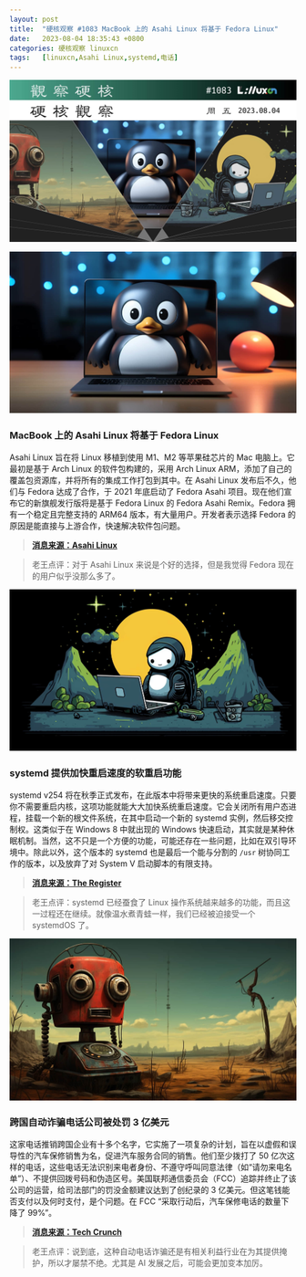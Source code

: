 ```yaml
---
layout: post
title:	"硬核观察 #1083 MacBook 上的 Asahi Linux 将基于 Fedora Linux"
date:	2023-08-04 18:35:43 +0800 
categories:	硬核观察 linuxcn 
tags:	[linuxcn,Asahi Linux,systemd,电话]
---
```



![](/Asserts/Images/album/202308/04/183438pf6z3ss8jesw46s8.jpg)


![](/Asserts/Images/album/202308/04/183449xa8y8k2ye8iey0ik.jpg)


### MacBook 上的 Asahi Linux 将基于 Fedora Linux


Asahi Linux 旨在将 Linux 移植到使用 M1、M2 等苹果硅芯片的 Mac 电脑上。它最初是基于 Arch Linux 的软件包构建的，采用 Arch Linux ARM，添加了自己的覆盖包资源库，并将所有的集成工作打包到其中。在 Asahi Linux 发布后不久，他们与 Fedora 达成了合作，于 2021 年底启动了 Fedora Asahi 项目。现在他们宣布它的新旗舰发行版将是基于 Fedora Linux 的 Fedora Asahi Remix。Fedora 拥有一个稳定且完整支持的 ARM64 版本，有大量用户。开发者表示选择 Fedora 的原因是能直接与上游合作，快速解决软件包问题。



> 
> **[消息来源：Asahi Linux](https://asahilinux.org/2023/08/fedora-asahi-remix/)**
> 
> 
> 



> 
> 老王点评：对于 Asahi Linux 来说是个好的选择，但是我觉得 Fedora 现在的用户似乎没那么多了。
> 
> 
> 


![](/Asserts/Images/album/202308/04/183507pxsddrfrtdase5jr.jpg)


### systemd 提供加快重启速度的软重启功能


systemd v254 将在秋季正式发布，在此版本中将带来更快的系统重启速度。只要你不需要重启内核，这项功能就能大大加快系统重启速度。它会关闭所有用户态进程，挂载一个新的根文件系统，在其中启动一个新的 systemd 实例，然后移交控制权。这类似于在 Windows 8 中就出现的 Windows 快速启动，其实就是某种休眠机制。当然，这不只是一个方便的功能，可能还存在一些问题，比如在双引导环境中。除此以外，这个版本的 systemd 也是最后一个能与分割的 `/usr` 树协同工作的版本，以及放弃了对 System V 启动脚本的有限支持。



> 
> **[消息来源：The Register](https://www.theregister.com/2023/08/02/systemd_254)**
> 
> 
> 



> 
> 老王点评：systemd 已经蚕食了 Linux 操作系统越来越多的功能，而且这一过程还在继续。就像温水煮青蛙一样，我们已经被迫接受一个 systemdOS 了。
> 
> 
> 


![](/Asserts/Images/album/202308/04/183522kqi0f0ef5l0xere0.jpg)


### 跨国自动诈骗电话公司被处罚 3 亿美元


这家电话推销跨国企业有十多个名字，它实施了一项复杂的计划，旨在以虚假和误导性的汽车保修销售为名，促进汽车服务合同的销售。他们至少拨打了 50 亿次这样的电话，这些电话无法识别来电者身份、不遵守呼叫同意法律（如“请勿来电名单”）、不提供回拨号码和伪造区号。美国联邦通信委员会（FCC）追踪并终止了该公司的运营，给司法部门的罚没金额建议达到了创纪录的 3 亿美元。但这笔钱能否支付以及何时支付，是个问题。在 FCC “采取行动后，汽车保修电话的数量下降了 99%”。



> 
> **[消息来源：Tech Crunch](https://techcrunch.com/2023/08/03/fcc-fines-robocaller-a-record-300m-after-blocking-billions-of-their-scam-calls)**
> 
> 
> 



> 
> 老王点评：说到底，这种自动电话诈骗还是有相关利益行业在为其提供掩护，所以才屡禁不绝。尤其是 AI 发展之后，可能会更加变本加厉。
> 
> 
>

